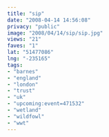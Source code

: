 ```yaml
---
title: "sip"
date: "2008-04-14 14:56:08"
privacy: "public"
image: "2008/04/14/sip/sip.jpg"
views: "21"
faves: "1"
lat: "51477086"
lng: "-235165"
tags:
- "barnes"
- "england"
- "london"
- "trust"
- "uk"
- "upcoming:event=471532"
- "wetland"
- "wildfowl"
- "wwt"
---
```


